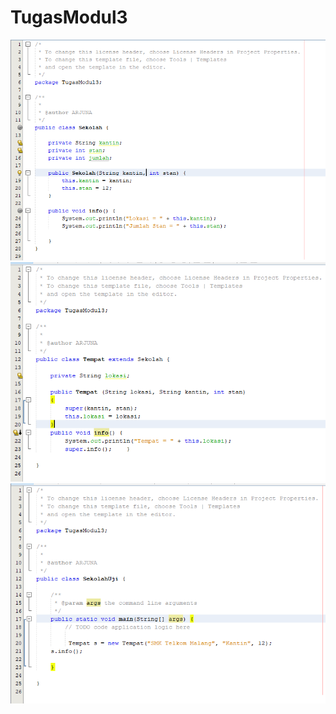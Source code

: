 # TugasModul3
![alt text](https://github.com/ArjunaWM/TugasModul3/blob/master/src/TugasModul3/TM3.1.png)
![alt text](https://github.com/ArjunaWM/TugasModul3/blob/master/src/TugasModul3/TM3.2.png)
![alt text](https://github.com/ArjunaWM/TugasModul3/blob/master/src/TugasModul3/TM3.3.png)
